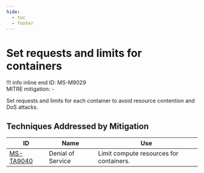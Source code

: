 ```yaml
---
hide:
  - toc
  - footer
---
```


# Set requests and limits for containers

!!! info inline end
    ID: MS-M9029<br>
    MITRE mitigation: -


Set requests and limits for each container to avoid resource contention and DoS attacks.


## Techniques Addressed by Mitigation

|ID|Name|Use|
|--|----------|-----------|
|[MS-TA9040](../techniques/Denial%20of%20service.md)|Denial of Service|Limit compute resources for containers.|
